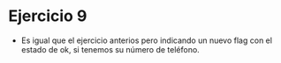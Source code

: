 # Ejercicio 9
* Es igual que el ejercicio anterios pero indicando un nuevo flag con el estado de ok, si tenemos su número de teléfono.